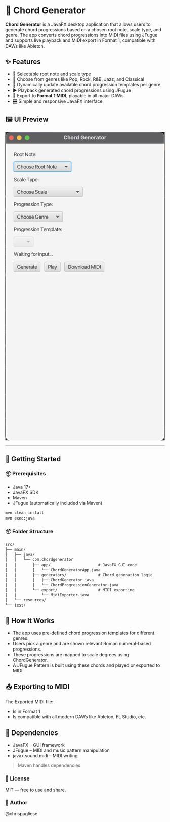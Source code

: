 # 🎵 Chord Generator

**Chord Generator** is a JavaFX desktop application that allows users to generate chord progressions based on a chosen root note, scale type, and genre. The app converts chord progressions into MIDI files using JFugue and supports live playback and MIDI export in Format 1, compatible with DAWs like Ableton.


## ✨ Features

- 🎹 Selectable root note and scale type
- 🎼 Choose from genres like Pop, Rock, R&B, Jazz, and Classical
- 🔢 Dynamically update available chord progression templates per genre
- ▶️ Playback generated chord progressions using JFugue
- 💾 Export to **Format 1 MIDI**, playable in all major DAWs
- 🎛️ Simple and responsive JavaFX interface

## 🖼️ UI Preview

![Chord Generator UI](resources/UI.png)

---

## 🚀 Getting Started

### 📦 Prerequisites

- Java 17+
- JavaFX SDK
- Maven
- JFugue (automatically included via Maven)

```bash
mvn clean install
mvn exec:java
```

### 📦 Folder Structure

```plaintext
src/
├── main/
│   ├── java/
│   │   └── com.chordgenerator
│   │       ├── app/                     # JavaFX GUI code
│   │       │   └── ChordGeneratorApp.java
│   │       ├── generators/              # Chord generation logic
│   │       │   ├── ChordGenerator.java
│   │       │   └── ChordProgressionGenerator.java
│   │       └── export/                  # MIDI exporting
│   │           └── MidiExporter.java
│   └── resources/
└── test/
```

## 🧠 How It Works

- The app uses pre-defined chord progression templates for different genres.
- Users pick a genre and are shown relevant Roman numeral-based progressions.
- These progressions are mapped to scale degrees using ChordGenerator.
- A JFugue Pattern is built using these chords and played or exported to MIDI.

## 📤 Exporting to MIDI
The Exported MIDI file:
- Is in Format 1
- Is compatible with all modern DAWs like Ableton, FL Studio, etc.

## 🎵 Dependencies

- JavaFX – GUI framework
- JFugue – MIDI and music pattern manipulation
- javax.sound.midi – MIDI writing
> Maven handles dependencies

### 📜 License
MIT — free to use and share.

### 👋 Author
@chrispugliese

